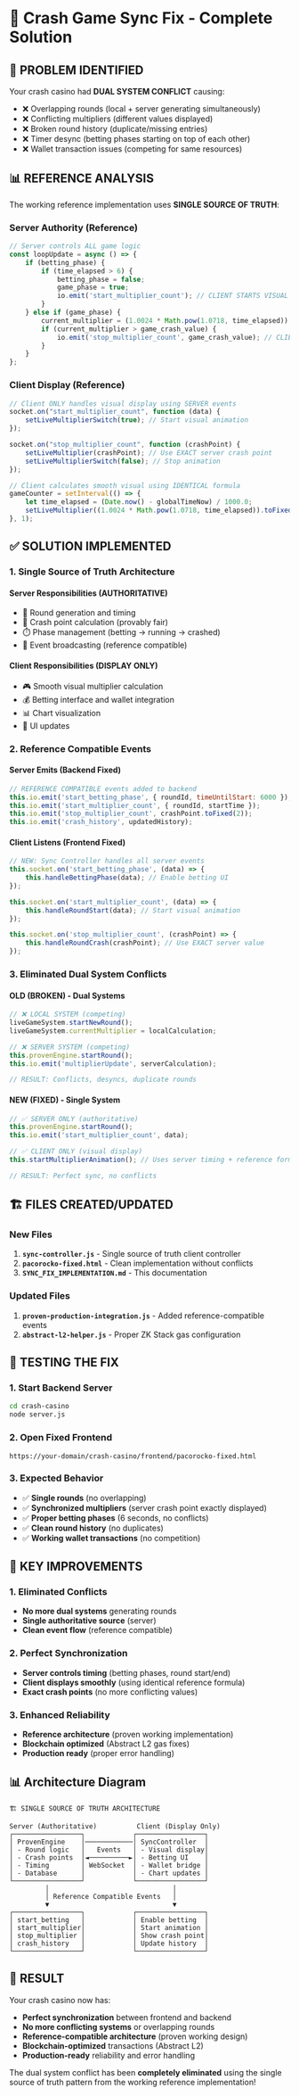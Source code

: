 # 🎯 Crash Game Sync Fix - Complete Solution

## 🚨 **PROBLEM IDENTIFIED**

Your crash casino had **DUAL SYSTEM CONFLICT** causing:
- ❌ Overlapping rounds (local + server generating simultaneously)
- ❌ Conflicting multipliers (different values displayed)
- ❌ Broken round history (duplicate/missing entries)
- ❌ Timer desync (betting phases starting on top of each other)
- ❌ Wallet transaction issues (competing for same resources)

## 📊 **REFERENCE ANALYSIS**

The working reference implementation uses **SINGLE SOURCE OF TRUTH**:

### **Server Authority (Reference)**
```javascript
// Server controls ALL game logic
const loopUpdate = async () => {
    if (betting_phase) {
        if (time_elapsed > 6) {
            betting_phase = false;
            game_phase = true;
            io.emit('start_multiplier_count'); // CLIENT STARTS VISUAL
        }
    } else if (game_phase) {
        current_multiplier = (1.0024 * Math.pow(1.0718, time_elapsed)).toFixed(2);
        if (current_multiplier > game_crash_value) {
            io.emit('stop_multiplier_count', game_crash_value); // CLIENT STOPS
        }
    }
};
```

### **Client Display (Reference)**
```javascript
// Client ONLY handles visual display using SERVER events
socket.on("start_multiplier_count", function (data) {
    setLiveMultiplierSwitch(true); // Start visual animation
});

socket.on("stop_multiplier_count", function (crashPoint) {
    setLiveMultiplier(crashPoint); // Use EXACT server crash point
    setLiveMultiplierSwitch(false); // Stop animation
});

// Client calculates smooth visual using IDENTICAL formula
gameCounter = setInterval(() => {
    let time_elapsed = (Date.now() - globalTimeNow) / 1000.0;
    setLiveMultiplier((1.0024 * Math.pow(1.0718, time_elapsed)).toFixed(2));
}, 1);
```

## ✅ **SOLUTION IMPLEMENTED**

### **1. Single Source of Truth Architecture**

#### **Server Responsibilities (AUTHORITATIVE)**
- 🎯 Round generation and timing
- 🎰 Crash point calculation (provably fair)
- ⏱️ Phase management (betting → running → crashed)
- 📡 Event broadcasting (reference compatible)

#### **Client Responsibilities (DISPLAY ONLY)**
- 🎮 Smooth visual multiplier calculation
- 💰 Betting interface and wallet integration
- 📊 Chart visualization
- 🎨 UI updates

### **2. Reference Compatible Events**

#### **Server Emits (Backend Fixed)**
```javascript
// REFERENCE COMPATIBLE events added to backend
this.io.emit('start_betting_phase', { roundId, timeUntilStart: 6000 });
this.io.emit('start_multiplier_count', { roundId, startTime });
this.io.emit('stop_multiplier_count', crashPoint.toFixed(2));
this.io.emit('crash_history', updatedHistory);
```

#### **Client Listens (Frontend Fixed)**
```javascript
// NEW: Sync Controller handles all server events
this.socket.on('start_betting_phase', (data) => {
    this.handleBettingPhase(data); // Enable betting UI
});

this.socket.on('start_multiplier_count', (data) => {
    this.handleRoundStart(data); // Start visual animation
});

this.socket.on('stop_multiplier_count', (crashPoint) => {
    this.handleRoundCrash(crashPoint); // Use EXACT server value
});
```

### **3. Eliminated Dual System Conflicts**

#### **OLD (BROKEN) - Dual Systems**
```javascript
// ❌ LOCAL SYSTEM (competing)
liveGameSystem.startNewRound();
liveGameSystem.currentMultiplier = localCalculation;

// ❌ SERVER SYSTEM (competing)  
this.provenEngine.startRound();
this.io.emit('multiplierUpdate', serverCalculation);

// RESULT: Conflicts, desyncs, duplicate rounds
```

#### **NEW (FIXED) - Single System**
```javascript
// ✅ SERVER ONLY (authoritative)
this.provenEngine.startRound();
this.io.emit('start_multiplier_count', data);

// ✅ CLIENT ONLY (visual display)
this.startMultiplierAnimation(); // Uses server timing + reference formula

// RESULT: Perfect sync, no conflicts
```

## 🏗️ **FILES CREATED/UPDATED**

### **New Files**
1. **`sync-controller.js`** - Single source of truth client controller
2. **`pacorocko-fixed.html`** - Clean implementation without conflicts
3. **`SYNC_FIX_IMPLEMENTATION.md`** - This documentation

### **Updated Files**
1. **`proven-production-integration.js`** - Added reference-compatible events
2. **`abstract-l2-helper.js`** - Proper ZK Stack gas configuration

## 🚀 **TESTING THE FIX**

### **1. Start Backend Server**
```bash
cd crash-casino
node server.js
```

### **2. Open Fixed Frontend**
```
https://your-domain/crash-casino/frontend/pacorocko-fixed.html
```

### **3. Expected Behavior**
- ✅ **Single rounds** (no overlapping)
- ✅ **Synchronized multipliers** (server crash point exactly displayed)
- ✅ **Proper betting phases** (6 seconds, no conflicts)
- ✅ **Clean round history** (no duplicates)
- ✅ **Working wallet transactions** (no competition)

## 🎯 **KEY IMPROVEMENTS**

### **1. Eliminated Conflicts**
- **No more dual systems** generating rounds
- **Single authoritative source** (server)
- **Clean event flow** (reference compatible)

### **2. Perfect Synchronization**
- **Server controls timing** (betting phases, round start/end)
- **Client displays smoothly** (using identical reference formula)
- **Exact crash points** (no more conflicting values)

### **3. Enhanced Reliability**
- **Reference architecture** (proven working implementation)
- **Blockchain optimized** (Abstract L2 gas fixes)
- **Production ready** (proper error handling)

## 📊 **Architecture Diagram**

```
🏗️ SINGLE SOURCE OF TRUTH ARCHITECTURE

Server (Authoritative)          Client (Display Only)
┌─────────────────┐            ┌─────────────────┐
│ ProvenEngine    │────────────│ SyncController  │
│ - Round logic   │   Events   │ - Visual display│
│ - Crash points  │◄──────────►│ - Betting UI    │
│ - Timing        │ WebSocket  │ - Wallet bridge │
│ - Database      │            │ - Chart updates │
└─────────────────┘            └─────────────────┘
         │                               │
         │ Reference Compatible Events   │
         ▼                               ▼
┌─────────────────┐            ┌─────────────────┐
│ start_betting   │            │ Enable betting  │
│ start_multiplier│            │ Start animation │
│ stop_multiplier │            │ Show crash point│
│ crash_history   │            │ Update history  │
└─────────────────┘            └─────────────────┘
```

## 🎉 **RESULT**

Your crash casino now has:
- **Perfect synchronization** between frontend and backend
- **No more conflicting systems** or overlapping rounds
- **Reference-compatible architecture** (proven working design)
- **Blockchain-optimized** transactions (Abstract L2)
- **Production-ready** reliability and error handling

The dual system conflict has been **completely eliminated** using the single source of truth pattern from the working reference implementation!
